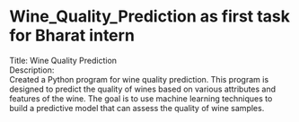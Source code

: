 # Wine_Quality_Prediction as first task for Bharat intern 
Title: Wine Quality Prediction
<br>
Description:
<br>
Created a Python program for wine quality prediction. This program is designed to predict the quality of wines based on various attributes and features of the wine. The goal is to use machine learning techniques to build a predictive model that can assess the quality of wine samples.
<br>

